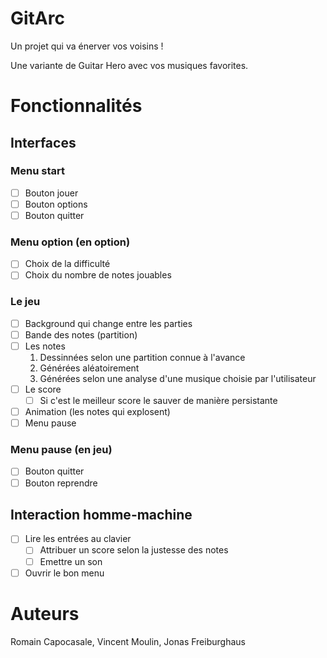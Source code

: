 # GitArc

Un projet qui va énerver vos voisins !

Une variante de Guitar Hero avec vos musiques favorites.

# Fonctionnalités

## Interfaces

### Menu start
* [ ] Bouton jouer
* [ ] Bouton options
* [ ] Bouton quitter

### Menu option (en option)
* [ ] Choix de la difficulté
* [ ] Choix du nombre de notes jouables
    
### Le jeu
* [ ] Background qui change entre les parties
* [ ] Bande des notes (partition)
* [ ] Les notes
    1. Dessinnées selon une partition connue à l'avance
    2. Générées aléatoirement
    3. Générées selon une analyse d'une musique choisie par l'utilisateur
* [ ] Le score
    * [ ] Si c'est le meilleur score le sauver de manière persistante 
* [ ] Animation (les notes qui explosent)
* [ ] Menu pause

### Menu pause (en jeu)
* [ ] Bouton quitter
* [ ] Bouton reprendre

## Interaction homme-machine
* [ ] Lire les entrées au clavier
    * [ ] Attribuer un score selon la justesse des notes
    * [ ] Emettre un son 
* [ ] Ouvrir le bon menu

# Auteurs
Romain Capocasale, Vincent Moulin, Jonas Freiburghaus

